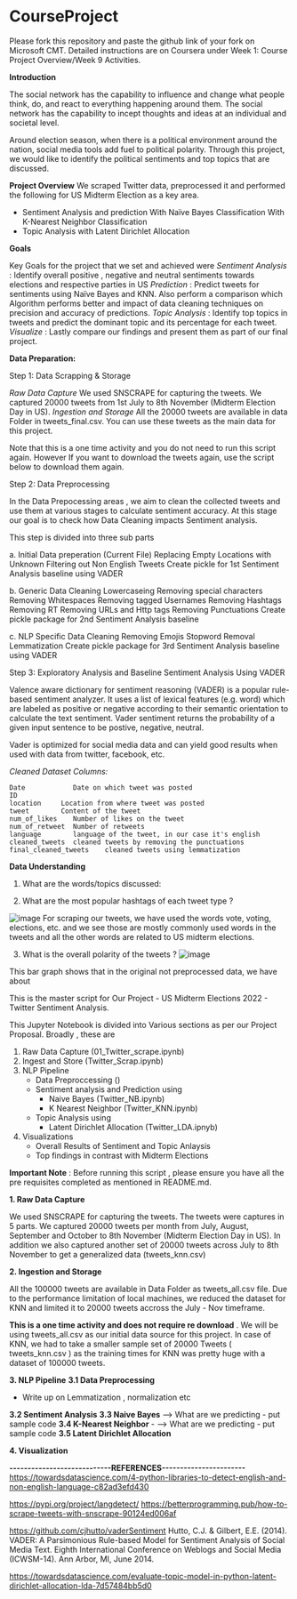 # CourseProject

Please fork this repository and paste the github link of your fork on Microsoft CMT. Detailed instructions are on Coursera under Week 1: Course Project Overview/Week 9 Activities.

**Introduction**

The social network has the capability to influence and change what people think, do, and react to everything happening around them. The social network has the capability to incept thoughts and ideas at an individual and societal level. 

Around election season, when there is a political environment around the nation, social media tools add fuel to political polarity. Through this project, we would like to identify the political sentiments and top topics that are discussed.

**Project Overview**
We scraped Twitter data, preprocessed it and performed the following for US Midterm Election as a key area.
* Sentiment Analysis and prediction
        With Naïve Bayes Classification
        With K-Nearest Neighbor Classification
* Topic Analysis with Latent Dirichlet Allocation

**Goals**

Key Goals for the project that we set and achieved were
    *Sentiment Analysis*  : Identify overall positive , negative and neutral sentiments towards elections and respective parties in US
    *Prediction* : Predict tweets for sentiments using Naïve Bayes and KNN. Also perform a comparison which Algorithm performs better and impact of data cleaning techniques on precision and accuracy of predictions.
    *Topic Analysis* : Identify top topics in tweets and predict the dominant topic and its percentage for each tweet.
    *Visualize* : Lastly compare our findings and present them as part of our final project.

**Data Preparation:**

Step 1: Data Scrapping & Storage

*Raw Data Capture*
We used SNSCRAPE for capturing the tweets. We captured 20000 tweets from 1st July to 8th November (Midterm Election Day in US).
*Ingestion and Storage*
All the 20000 tweets are available in data Folder in tweets_final.csv. You can use these tweets as the main data for this project.

Note that this is a one time activity and you do not need to run this script again. However If you want to download the tweets again, use the script below to download them again.

Step 2: Data Preprocessing

In the Data Prepocessing areas , we aim to clean the collected tweets and use them at various stages to calculate sentiment accuracy. At this stage our goal is to check how Data Cleaning impacts Sentiment analysis.

This step is divided into three sub parts

a. Initial Data preperation (Current File)
    Replacing Empty Locations with Unknown
    Filtering out Non English Tweets
    Create pickle for 1st Sentiment Analysis baseline using VADER
    
b. Generic Data Cleaning
    Lowercaseing
    Removing special characters
    Removing Whitespaces
    Removing tagged Usernames
    Removing Hashtags
    Removing RT
    Removing URLs and Http tags
    Removing Punctuations
    Create pickle package for 2nd Sentiment Analysis baseline
    
c. NLP Specific Data Cleaning
    Removing Emojis
    Stopword Removal
    Lemmatization
    Create pickle package for 3rd Sentiment Analysis baseline using VADER
 
Step 3: Exploratory Analysis and Baseline Sentiment Analysis Using VADER

Valence aware dictionary for sentiment reasoning (VADER) is a popular rule-based sentiment analyzer. It uses a list of lexical features (e.g. word) which are labeled as positive or negative according to their semantic orientation to calculate the text sentiment. Vader sentiment returns the probability of a given input sentence to be postive, negative, neutral.

Vader is optimized for social media data and can yield good results when used with data from twitter, facebook, etc.

*Cleaned Dataset Columns:*

    Date 	        Date on which tweet was posted	
    ID		
    location	 Location from where tweet was posted	
    tweet	     Content of the tweet	
    num_of_likes	Number of likes on the tweet	
    num_of_retweet	Number of retweets	
    language	    language of the tweet, in our case it's english	
    cleaned_tweets	cleaned tweets by removing the punctuations	
    final_cleaned_tweets    cleaned tweets using lemmatization	

 **Data Understanding**

 1. What are the words/topics discussed:
 
 2. What are the most popular hashtags of each tweet type ?
 
 ![image](https://user-images.githubusercontent.com/109382284/206284240-af6be292-19b1-4dd7-8e3b-0fcb0df0c3f3.png)
 For scraping our tweets, we have used the words vote, voting, elections, etc. and we see those are mostly commonly used words in the tweets and all the other words are related to US midterm elections.
 
 3. What is the overall polarity of the tweets ?
 ![image](https://user-images.githubusercontent.com/109382284/206284649-ae9d4ab4-2361-4332-bfc1-40e7f6b35605.png)

 This bar graph shows that in the original not preprocessed data, we have about 
 
 
 This is the master script for Our Project - US Midterm Elections 2022 - Twitter Sentiment Analysis.

This Jupyter Notebook is divided into Various sections as per our Project Proposal.
Broadly , these are
1) Raw Data Capture (01_Twitter_scrape.ipynb)
2) Ingest and Store (Twitter_Scrap.ipynb)
3) NLP Pipeline
    - Data Preproccessing ()
    - Sentiment analysis and Prediction using 
        - Naive Bayes (Twitter_NB.ipynb)
        - K Nearest Neighbor (Twitter_KNN.ipynb)
    - Topic Analysis using
        - Latent Dirichlet Allocation (Twitter_LDA.ipnyb)
4) Visualizations
    - Overall Results of Sentiment and Topic Anlaysis
    - Top findings in contrast with Midterm Elections 

**Important Note** : Before running this script , please ensure you have all the pre requisites completed as mentioned in README.md.


**1. Raw Data Capture**

We used SNSCRAPE for capturing the tweets. The tweets were captures in 5 parts. We captured 20000 tweets per month from July, August, September and October to 8th November (Midterm Election Day in US). In addition we also captured another set of 20000 tweets across July to 8th November to get a generalized data (tweets_knn.csv)

**2. Ingestion and Storage**

All the 100000 tweets are available in Data Folder as tweets_all.csv file. Due to the performance limitation of local machines, we reduced the dataset for KNN and limited it to 20000 tweets accross the July - Nov timeframe.

**This is a one time activity and does not require re download** . We will be using tweets_all.csv as our initial data source for this project. In case of KNN, we had to take a smaller sample set of 20000 Tweets ( tweets_knn.csv ) as the training times for KNN was pretty huge with a dataset of 100000 tweets.

    
**3. NLP Pipeline**
**3.1 Data Preprocessing**
- Write up on Lemmatization , normalization etc

**3.2 Sentiment Analysis**
**3.3 Naive Bayes** --> What are we predicting - put sample code
**3.4 K-Nearest Neighbor** - --> What are we predicting - put sample code
**3.5 Latent Dirichlet Allocation**

**4. Visualization**



**----------------------------REFERENCES-----------------------**
https://towardsdatascience.com/4-python-libraries-to-detect-english-and-non-english-language-c82ad3efd430

https://pypi.org/project/langdetect/
https://betterprogramming.pub/how-to-scrape-tweets-with-snscrape-90124ed006af

https://github.com/cjhutto/vaderSentiment
Hutto, C.J. & Gilbert, E.E. (2014). VADER: A Parsimonious Rule-based Model for Sentiment Analysis of Social Media Text. Eighth International Conference on Weblogs and Social Media (ICWSM-14). Ann Arbor, MI, June 2014.

https://towardsdatascience.com/evaluate-topic-model-in-python-latent-dirichlet-allocation-lda-7d57484bb5d0


